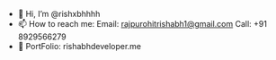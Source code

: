 - 👋 Hi, I’m @rishxbhhhh
- 📫 How to reach me:
     Email: rajpurohitrishabh1@gmail.com
     Call: +91 8929566279
- 🎨 PortFolio: rishabhdeveloper.me

<!---
rishxbhhhh/rishxbhhhh is a ✨ special ✨ repository because its `README.md` (this file) appears on your GitHub profile.
You can click the Preview link to take a look at your changes.
--->
